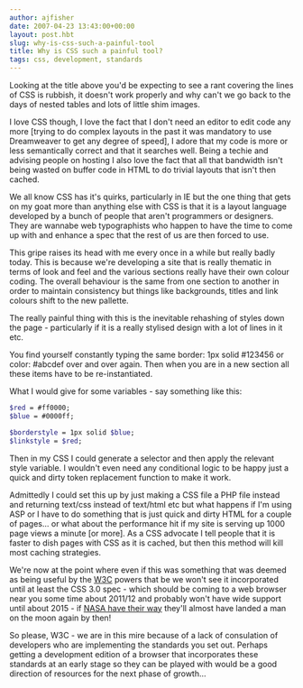 ```yaml
---
author: ajfisher
date: 2007-04-23 13:43:00+00:00
layout: post.hbt
slug: why-is-css-such-a-painful-tool
title: Why is CSS such a painful tool?
tags: css, development, standards
---
```


Looking at the title above you'd be expecting to see a rant covering the lines of CSS is rubbish, it doesn't work properly and why can't we go back to the days of nested tables and lots of little shim images.

I love CSS though, I love the fact that I don't need an editor to edit code any more [trying to do complex layouts in the past it was mandatory to use Dreamweaver to get any degree of speed], I adore that my code is more or less semantically correct and that it searches well. Being a techie and advising people on hosting I also love the fact that all that bandwidth isn't being wasted on buffer code in HTML to do trivial layouts that isn't then cached.

We all know CSS has it's quirks, particularly in IE but the one thing that gets on my goat more than anything else with CSS is that it is a layout language developed by a bunch of people that aren't programmers or designers. They are wannabe web typographists who happen to have the time to come up with and enhance a spec that the rest of us are then forced to use.

This gripe raises its head with me every once in a while but really badly today. This is because we're developing a site that is really thematic in terms of look and feel and the various sections really have their own colour coding. The overall behaviour is the same from one section to another in order to maintain consistency but things like backgrounds, titles and link colours shift to the new pallette.

The really painful thing with this is the inevitable rehashing of styles down the page - particularly if it is a really stylised design with a lot of lines in it etc.

You find yourself constantly typing the same border: 1px solid #123456 or color: #abcdef over and over again. Then when you are in a new section all these items have to be re-instantiated.

What I would give for some variables - say something like this:

```scss
$red = #ff0000;
$blue = #0000ff;

$borderstyle = 1px solid $blue;
$linkstyle = $red;
```

Then in my CSS I could generate a selector and then apply the relevant style variable. I wouldn't even need any conditional logic to be happy just a quick and dirty token replacement function to make it work.

Admittedly I could set this up by just making a CSS file a PHP file instead and returning text/css instead of text/html etc but what happens if I'm using ASP or I have to do something that is just quick and dirty HTML for a couple of pages... or what about the performance hit if my site is serving up 1000 page views a minute [or more]. As a CSS advocate I tell people that it is faster to dish pages with CSS as it is cached, but then this method will kill most caching strategies.

We're now at the point where even if this was something that was deemed as being useful by the [W3C](http://www.w3c.org) powers that be we won't see it incorporated until at least the CSS 3.0 spec - which should be coming to a web browser near you some time about 2011/12 and probably won't have wide support until about 2015 - if [NASA have their way](http://www.nasa.gov/home/hqnews/2006/dec/HQ_06361_ESMD_Lunar_Architecture.html) they'll almost have landed a man on the moon again by then!

So please, W3C - we are in this mire because of a lack of consulation of developers who are implementing the standards you set out. Perhaps getting a development edition of a browser that incorporates these standards at an early stage so they can be played with would be a good direction of resources for the next phase of growth...
